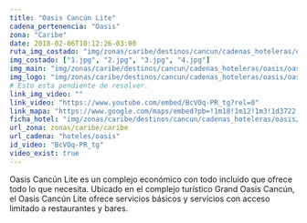 ```yaml
---
title: "Oasis Cancún Lite"
cadena_pertenencia: "Oasis"
zona: "Caribe"
date: 2018-02-06T10:12:26-03:00
ruta_img_costado: "img/zonas/caribe/destinos/cancun/cadenas_hoteleras/oasis/oasis_cancun_lite/imagenes_hotel/"
img_costado: ["1.jpg", "2.jpg", "3.jpg", "4.jpg"]
img_main: "img/zonas/caribe/destinos/cancun/cadenas_hoteleras/oasis/oasis_cancun_lite/oasis_cancun_lite.jpg"
img_logo: "img/zonas/caribe/destinos/cancun/cadenas_hoteleras/oasis/oasis_cancun_lite/logo/logo_oasis_cancun_lite.jpg"
# Esto esta pendiente de resolver.
link_img_video: ""
link_video: "https://www.youtube.com/embed/BcVOq-PR_tg?rel=0"
link_mapa: "https://www.google.com/maps/embed?pb=!1m18!1m12!1m3!1d3722.8289203107265!2d-86.77649348506651!3d21.07949408597092!2m3!1f0!2f0!3f0!3m2!1i1024!2i768!4f13.1!3m3!1m2!1s0x8f4c2837daeb2a77%3A0x670b3425bfc778ce!2sOasis+Cancun+Lite!5e0!3m2!1ses!2scl!4v1517925858683"
ficha_hotel: "img/zonas/caribe/destinos/cancun/cadenas_hoteleras/oasis/oasis_cancun_lite/oasis_cancun_lite.pdf"
url_zona: zonas/caribe/caribe
url_cadena: "hoteles/oasis"
id_video: "BcVOq-PR_tg"
video_exist: true
---
```

Oasis Cancún Lite es un complejo económico con todo incluido que ofrece todo lo que necesita. Ubicado en el complejo turístico Grand Oasis Cancún, el Oasis Cancún Lite ofrece servicios básicos y servicios con acceso limitado a restaurantes y bares.
